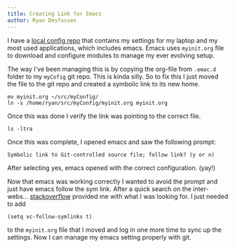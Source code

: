 ```yaml
---
title: Creating Link for Emacs
author: Ryan Desfosses
---
```


I have a [local config repo](https://github.com/rdesfo/myConfig) that contains my settings for my laptop
and my most used applications, which includes emacs.  Emacs uses
`myinit.org` file to download and configure modules to manage my
ever evolving setup.

The way I've been managing this is by copying the org-file from `.emac.d`
folder to my `myCofig` git repo.  This is kinda silly.  So to fix this I just
moved the file to the git repo and created a symbolic link to its new home.

    mv myinit.org ~/src/myConfig/
    ln -s /home/ryan/src/myConfig/myinit.org myinit.org

Once this was done I verify the link was pointing to the correct file.

    ls -ltra

Once this was complete, I opened emacs and saw the following prompt:

    Symbolic link to Git-controlled source file; follow link? (y or n)

After selecting yes, emacs opened with the correct configuration. (yay!)

Now that emacs was working correctly I wanted to avoid the prompt and just have
emacs follow the sym link.  After a quick search on the inter-webs&#x2026;
[stackoverflow](https://stackoverflow.com/questions/15390178/emacs-and-symbolic-links) provided me with what I was looking for.  I just needed to add

    (setq vc-follow-symlinks t)


to the `myinit.org` file that I moved and log in one more time to sync up the settings.
Now I can manage my emacs setting properly with git.
